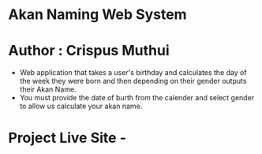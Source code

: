 # Akan Naming Web System
# Author : Crispus Muthui
- Web application that takes a user's birthday and calculates the day of the week they were born and then depending on their gender outputs their Akan Name.
- You must provide the date of burth from the calender and select gender to allow us calculate your akan name.
# Project Live Site -
